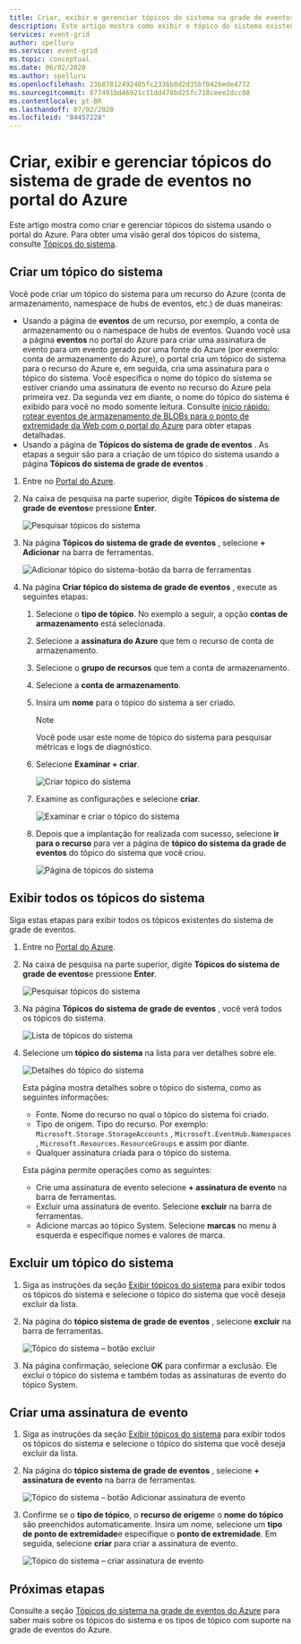 ```yaml
---
title: Criar, exibir e gerenciar tópicos do sistema na grade de eventos do Azure (Portal)
description: Este artigo mostra como exibir o tópico do sistema existente, criar tópicos do sistema de grade de eventos do Azure usando o portal do Azure.
services: event-grid
author: spelluru
ms.service: event-grid
ms.topic: conceptual
ms.date: 06/02/2020
ms.author: spelluru
ms.openlocfilehash: 23b87812492485fc2336b8d2d35bf0426ede4772
ms.sourcegitcommit: 877491bd46921c11dd478bd25fc718ceee2dcc08
ms.contentlocale: pt-BR
ms.lasthandoff: 07/02/2020
ms.locfileid: "84457228"
---
```

# <a name="create-view-and-manage-event-grid-system-topics-in-the-azure-portal"></a>Criar, exibir e gerenciar tópicos do sistema de grade de eventos no portal do Azure
Este artigo mostra como criar e gerenciar tópicos do sistema usando o portal do Azure. Para obter uma visão geral dos tópicos do sistema, consulte [Tópicos do sistema](system-topics.md).

## <a name="create-a-system-topic"></a>Criar um tópico do sistema
Você pode criar um tópico do sistema para um recurso do Azure (conta de armazenamento, namespace de hubs de eventos, etc.) de duas maneiras:

- Usando a página de **eventos** de um recurso, por exemplo, a conta de armazenamento ou o namespace de hubs de eventos. Quando você usa a página **eventos** no portal do Azure para criar uma assinatura de evento para um evento gerado por uma fonte do Azure (por exemplo: conta de armazenamento do Azure), o portal cria um tópico do sistema para o recurso do Azure e, em seguida, cria uma assinatura para o tópico do sistema. Você especifica o nome do tópico do sistema se estiver criando uma assinatura de evento no recurso do Azure pela primeira vez. Da segunda vez em diante, o nome do tópico do sistema é exibido para você no modo somente leitura. Consulte [início rápido: rotear eventos de armazenamento de BLOBs para o ponto de extremidade da Web com o portal do Azure](blob-event-quickstart-portal.md#subscribe-to-the-blob-storage) para obter etapas detalhadas.
- Usando a página de **Tópicos do sistema de grade de eventos** . As etapas a seguir são para a criação de um tópico do sistema usando a página **Tópicos do sistema de grade de eventos** . 

1. Entre no [Portal do Azure](https://portal.azure.com).
2. Na caixa de pesquisa na parte superior, digite **Tópicos do sistema de grade de eventos**e pressione **Enter**. 

    ![Pesquisar tópicos do sistema](./media/create-view-manage-system-topics/search-system-topics.png)
3. Na página **Tópicos do sistema de grade de eventos** , selecione **+ Adicionar** na barra de ferramentas.

    ![Adicionar tópico do sistema-botão da barra de ferramentas](./media/create-view-manage-system-topics/add-system-topic-menu.png)
4. Na página **Criar tópico do sistema de grade de eventos** , execute as seguintes etapas:
    1. Selecione o **tipo de tópico**. No exemplo a seguir, a opção **contas de armazenamento** está selecionada. 
    2. Selecione a **assinatura do Azure** que tem o recurso de conta de armazenamento. 
    3. Selecione o **grupo de recursos** que tem a conta de armazenamento. 
    4. Selecione a **conta de armazenamento**. 
    5. Insira um **nome** para o tópico do sistema a ser criado. 
    
        > [!NOTE]
        > Você pode usar este nome de tópico do sistema para pesquisar métricas e logs de diagnóstico.
    6. Selecione **Examinar + criar**.

        ![Criar tópico do sistema](./media/create-view-manage-system-topics/create-event-grid-system-topic-page.png)
    5. Examine as configurações e selecione **criar**. 
        
        ![Examinar e criar o tópico do sistema](./media/create-view-manage-system-topics/system-topic-review-create.png)
    6. Depois que a implantação for realizada com sucesso, selecione **ir para o recurso** para ver a página de **tópico do sistema da grade de eventos** do tópico do sistema que você criou. 

        ![Página de tópicos do sistema](./media/create-view-manage-system-topics/system-topic-page.png)


## <a name="view-all-system-topics"></a>Exibir todos os tópicos do sistema
Siga estas etapas para exibir todos os tópicos existentes do sistema de grade de eventos. 

1. Entre no [Portal do Azure](https://portal.azure.com).
2. Na caixa de pesquisa na parte superior, digite **Tópicos do sistema de grade de eventos**e pressione **Enter**. 

    ![Pesquisar tópicos do sistema](./media/create-view-manage-system-topics/search-system-topics.png)
3. Na página **Tópicos do sistema de grade de eventos** , você verá todos os tópicos do sistema. 

    ![Lista de tópicos do sistema](./media/create-view-manage-system-topics/list-system-topics.png)
4. Selecione um **tópico do sistema** na lista para ver detalhes sobre ele. 

    ![Detalhes do tópico do sistema](./media/create-view-manage-system-topics/system-topic-details.png)

    Esta página mostra detalhes sobre o tópico do sistema, como as seguintes informações: 
    - Fonte. Nome do recurso no qual o tópico do sistema foi criado.
    - Tipo de origem. Tipo do recurso. Por exemplo: `Microsoft.Storage.StorageAccounts` , `Microsoft.EventHub.Namespaces` , `Microsoft.Resources.ResourceGroups` e assim por diante.
    - Qualquer assinatura criada para o tópico do sistema.

    Esta página permite operações como as seguintes:
    - Crie uma assinatura de evento selecione **+ assinatura de evento** na barra de ferramentas. 
    - Excluir uma assinatura de evento. Selecione **excluir** na barra de ferramentas. 
    - Adicione marcas ao tópico System. Selecione **marcas** no menu à esquerda e especifique nomes e valores de marca. 


## <a name="delete-a-system-topic"></a>Excluir um tópico do sistema
1. Siga as instruções da seção [Exibir tópicos do sistema](#view-all-system-topics) para exibir todos os tópicos do sistema e selecione o tópico do sistema que você deseja excluir da lista. 
2. Na página do **tópico sistema de grade de eventos** , selecione **excluir** na barra de ferramentas. 

    ![Tópico do sistema – botão excluir](./media/create-view-manage-system-topics/system-topic-delete-button.png)
3. Na página confirmação, selecione **OK** para confirmar a exclusão. Ele exclui o tópico do sistema e também todas as assinaturas de evento do tópico System.  

## <a name="create-an-event-subscription"></a>Criar uma assinatura de evento
1. Siga as instruções da seção [Exibir tópicos do sistema](#view-all-system-topics) para exibir todos os tópicos do sistema e selecione o tópico do sistema que você deseja excluir da lista. 
2. Na página do **tópico sistema de grade de eventos** , selecione **+ assinatura de evento** na barra de ferramentas. 

    ![Tópico do sistema – botão Adicionar assinatura de evento](./media/create-view-manage-system-topics/add-event-subscription-button.png)
3. Confirme se o **tipo de tópico**, o **recurso de origem**e o **nome do tópico** são preenchidos automaticamente. Insira um nome, selecione um **tipo de ponto de extremidade**e especifique o **ponto de extremidade**. Em seguida, selecione **criar** para criar a assinatura de evento. 

    ![Tópico do sistema – criar assinatura de evento](./media/create-view-manage-system-topics/create-event-subscription.png)

## <a name="next-steps"></a>Próximas etapas
Consulte a seção [Tópicos do sistema na grade de eventos do Azure](system-topics.md) para saber mais sobre os tópicos do sistema e os tipos de tópico com suporte na grade de eventos do Azure. 
